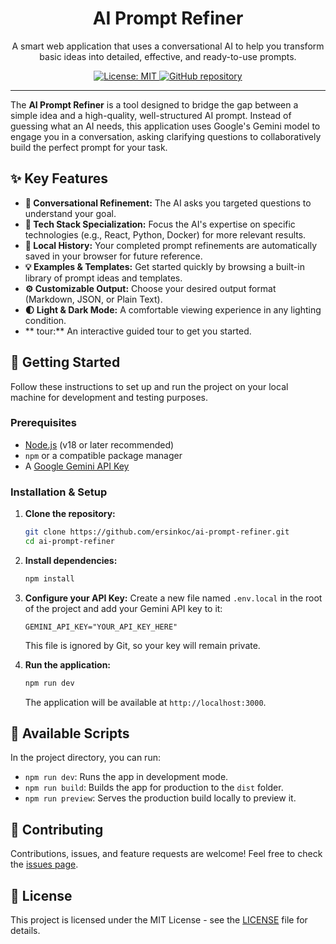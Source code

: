 <div align="center">
  <h1>AI Prompt Refiner</h1>
  <p>
    A smart web application that uses a conversational AI to help you transform basic ideas into detailed, effective, and ready-to-use prompts.
  </p>
  <p>
    <a href="https://github.com/ersinkoc/ai-prompt-refiner/blob/main/LICENSE">
      <img alt="License: MIT" src="https://img.shields.io/badge/License-MIT-yellow.svg" />
    </a>
    <a href="https://github.com/ersinkoc/ai-prompt-refiner">
      <img alt="GitHub repository" src="https://img.shields.io/badge/GitHub-Repository-blue.svg" />
    </a>
  </p>
</div>

---

The **AI Prompt Refiner** is a tool designed to bridge the gap between a simple idea and a high-quality, well-structured AI prompt. Instead of guessing what an AI needs, this application uses Google's Gemini model to engage you in a conversation, asking clarifying questions to collaboratively build the perfect prompt for your task.

## ✨ Key Features

*   **🤖 Conversational Refinement:** The AI asks you targeted questions to understand your goal.
*   **🔧 Tech Stack Specialization:** Focus the AI's expertise on specific technologies (e.g., React, Python, Docker) for more relevant results.
*   **💾 Local History:** Your completed prompt refinements are automatically saved in your browser for future reference.
*   **💡 Examples & Templates:** Get started quickly by browsing a built-in library of prompt ideas and templates.
*   **⚙️ Customizable Output:** Choose your desired output format (Markdown, JSON, or Plain Text).
*   **🌓 Light & Dark Mode:** A comfortable viewing experience in any lighting condition.
*   ** tour:** An interactive guided tour to get you started.

## 🚀 Getting Started

Follow these instructions to set up and run the project on your local machine for development and testing purposes.

### Prerequisites

*   [Node.js](https://nodejs.org/) (v18 or later recommended)
*   `npm` or a compatible package manager
*   A [Google Gemini API Key](https://ai.google.dev/gemini-api/docs/api-key)

### Installation & Setup

1.  **Clone the repository:**
    ```bash
    git clone https://github.com/ersinkoc/ai-prompt-refiner.git
    cd ai-prompt-refiner
    ```

2.  **Install dependencies:**
    ```bash
    npm install
    ```

3.  **Configure your API Key:**
    Create a new file named `.env.local` in the root of the project and add your Gemini API key to it:
    ```env
    GEMINI_API_KEY="YOUR_API_KEY_HERE"
    ```
    This file is ignored by Git, so your key will remain private.

4.  **Run the application:**
    ```bash
    npm run dev
    ```
    The application will be available at `http://localhost:3000`.

## 📜 Available Scripts

In the project directory, you can run:

*   `npm run dev`: Runs the app in development mode.
*   `npm run build`: Builds the app for production to the `dist` folder.
*   `npm run preview`: Serves the production build locally to preview it.

## 🤝 Contributing

Contributions, issues, and feature requests are welcome! Feel free to check the [issues page](https://github.com/ersinkoc/ai-prompt-refiner/issues).

## 📄 License

This project is licensed under the MIT License - see the [LICENSE](https://github.com/ersinkoc/ai-prompt-refiner/blob/main/LICENSE) file for details.